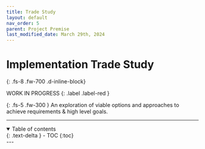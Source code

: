```yaml
---
title: Trade Study
layout: default
nav_order: 5
parent: Project Premise
last_modified_date: March 29th, 2024
---
```


# Implementation Trade Study
{: .fs-8 .fw-700 .d-inline-block}

WORK IN PROGRESS
{: .label .label-red }

{: .fs-5 .fw-300 }
An exploration of viable options and approaches to achieve requirements & high level goals.

---
<details open markdown="block">
  <summary>
    Table of contents
  </summary>
  {: .text-delta }
- TOC
{:toc}
</details>
---